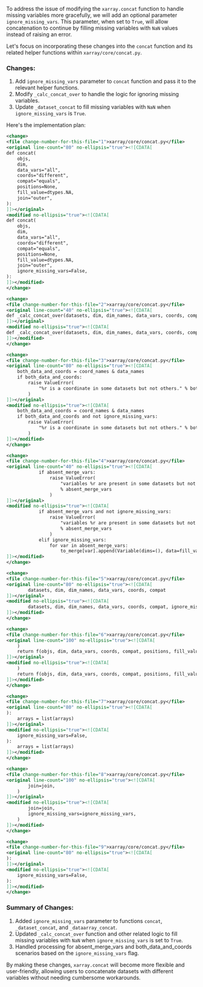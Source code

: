 To address the issue of modifying the `xarray.concat` function to handle missing variables more gracefully, we will add an optional parameter `ignore_missing_vars`. This parameter, when set to `True`, will allow concatenation to continue by filling missing variables with `NaN` values instead of raising an error.

Let's focus on incorporating these changes into the `concat` function and its related helper functions within `xarray/core/concat.py`.

### Changes:

1. Add `ignore_missing_vars` parameter to `concat` function and pass it to the relevant helper functions.
2. Modify `_calc_concat_over` to handle the logic for ignoring missing variables.
3. Update `_dataset_concat` to fill missing variables with `NaN` when `ignore_missing_vars` is `True`.

Here's the implementation plan:

```xml
<change>
<file change-number-for-this-file="1">xarray/core/concat.py</file>
<original line-count="80" no-ellipsis="true"><![CDATA[
def concat(
    objs,
    dim,
    data_vars="all",
    coords="different",
    compat="equals",
    positions=None,
    fill_value=dtypes.NA,
    join="outer",
):
]]></original>
<modified no-ellipsis="true"><![CDATA[
def concat(
    objs,
    dim,
    data_vars="all",
    coords="different",
    compat="equals",
    positions=None,
    fill_value=dtypes.NA,
    join="outer",
    ignore_missing_vars=False,
):
]]></modified>
</change>

<change>
<file change-number-for-this-file="2">xarray/core/concat.py</file>
<original line-count="40" no-ellipsis="true"><![CDATA[
def _calc_concat_over(datasets, dim, dim_names, data_vars, coords, compat):
]]></original>
<modified no-ellipsis="true"><![CDATA[
def _calc_concat_over(datasets, dim, dim_names, data_vars, coords, compat, ignore_missing_vars):
]]></modified>
</change>

<change>
<file change-number-for-this-file="3">xarray/core/concat.py</file>
<original line-count="80" no-ellipsis="true"><![CDATA[
    both_data_and_coords = coord_names & data_names
    if both_data_and_coords:
        raise ValueError(
            "%r is a coordinate in some datasets but not others." % both_data_and_coords
        )
]]></original>
<modified no-ellipsis="true"><![CDATA[
    both_data_and_coords = coord_names & data_names
    if both_data_and_coords and not ignore_missing_vars:
        raise ValueError(
            "%r is a coordinate in some datasets but not others." % both_data_and_coords
        )
]]></modified>
</change>

<change>
<file change-number-for-this-file="4">xarray/core/concat.py</file>
<original line-count="40" no-ellipsis="true"><![CDATA[
            if absent_merge_vars:
                raise ValueError(
                    "variables %r are present in some datasets but not others. "
                    % absent_merge_vars
                )
]]></original>
<modified no-ellipsis="true"><![CDATA[
            if absent_merge_vars and not ignore_missing_vars:
                raise ValueError(
                    "variables %r are present in some datasets but not others. "
                    % absent_merge_vars
                )
            elif ignore_missing_vars:
                for var in absent_merge_vars:
                    to_merge[var].append(Variable(dims=(), data=fill_value))
]]></modified>
</change>

<change>
<file change-number-for-this-file="5">xarray/core/concat.py</file>
<original line-count="80" no-ellipsis="true"><![CDATA[
        datasets, dim, dim_names, data_vars, coords, compat
]]></original>
<modified no-ellipsis="true"><![CDATA[
        datasets, dim, dim_names, data_vars, coords, compat, ignore_missing_vars
]]></modified>
</change>

<change>
<file change-number-for-this-file="6">xarray/core/concat.py</file>
<original line-count="100" no-ellipsis="true"><![CDATA[
    )
    return f(objs, dim, data_vars, coords, compat, positions, fill_value, join)
]]></original>
<modified no-ellipsis="true"><![CDATA[
    )
    return f(objs, dim, data_vars, coords, compat, positions, fill_value, join, ignore_missing_vars)
]]></modified>
</change>

<change>
<file change-number-for-this-file="7">xarray/core/concat.py</file>
<original line-count="80" no-ellipsis="true"><![CDATA[
):
    arrays = list(arrays)
]]></original>
<modified no-ellipsis="true"><![CDATA[
    ignore_missing_vars=False,
):
    arrays = list(arrays)
]]></modified>
</change>

<change>
<file change-number-for-this-file="8">xarray/core/concat.py</file>
<original line-count="100" no-ellipsis="true"><![CDATA[
        join=join,
    )
]]></original>
<modified no-ellipsis="true"><![CDATA[
        join=join,
        ignore_missing_vars=ignore_missing_vars,
    )
]]></modified>
</change>

<change>
<file change-number-for-this-file="9">xarray/core/concat.py</file>
<original line-count="80" no-ellipsis="true"><![CDATA[
):
]]></original>
<modified no-ellipsis="true"><![CDATA[
    ignore_missing_vars=False,
):
]]></modified>
</change>
```

### Summary of Changes:

1. Added `ignore_missing_vars` parameter to functions `concat`, `_dataset_concat`, and `_dataarray_concat`.
2. Updated `_calc_concat_over` function and other related logic to fill missing variables with `NaN` when `ignore_missing_vars` is set to `True`.
3. Handled processing for absent_merge_vars and both_data_and_coords scenarios based on the `ignore_missing_vars` flag.

By making these changes, `xarray.concat` will become more flexible and user-friendly, allowing users to concatenate datasets with different variables without needing cumbersome workarounds.